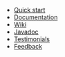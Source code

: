 <ul class="main-menu-pages">
  <li><a href="{{ BASE_PATH }}/quick-start.html">Quick start</a></li>
  <li><a href="{{ BASE_PATH }}/documentation.html">Documentation</a></li>
  <li><a href="https://github.com/codeborne/selenide/wiki" target="_blank">Wiki</a></li>
  <li><a href="{{ BASE_PATH }}/javadoc/2.3" target="_blank">Javadoc</a></li>
  <li><a href="{{ BASE_PATH }}/users.html">Testimonials</a></li>
  <li style="display:none;"><a href="{{ BASE_PATH }}/quotes.html">What users say?</a></li>
  <li><a href="{{ BASE_PATH }}/contacts.html">Feedback</a></li>
  <li style="display:none;"><a href="{{ BASE_PATH }}/thanks.html">Our thanks</a></li>
</ul>

<h3 style="display:none">Blog</h3>
<div class="archive" style="display:none">
  {% assign posts_collate = site.posts %}
  {% include JB/posts_collate %}
  <a href="{{ BASE_PATH }}/archive.html" class="right small">Blog archive</a>
</div>
